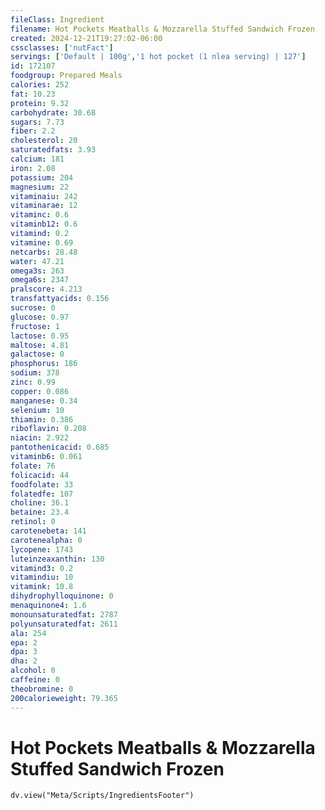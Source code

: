 ```yaml
---
fileClass: Ingredient
filename: Hot Pockets Meatballs & Mozzarella Stuffed Sandwich Frozen
created: 2024-12-21T19:27:02-06:00
cssclasses: ['nutFact']
servings: ['Default | 100g','1 hot pocket (1 nlea serving) | 127']
id: 172107
foodgroup: Prepared Meals
calories: 252
fat: 10.23
protein: 9.32
carbohydrate: 30.68
sugars: 7.73
fiber: 2.2
cholesterol: 20
saturatedfats: 3.93
calcium: 181
iron: 2.08
potassium: 204
magnesium: 22
vitaminaiu: 242
vitaminarae: 12
vitaminc: 0.6
vitaminb12: 0.6
vitamind: 0.2
vitamine: 0.69
netcarbs: 28.48
water: 47.21
omega3s: 263
omega6s: 2347
pralscore: 4.213
transfattyacids: 0.156
sucrose: 0
glucose: 0.97
fructose: 1
lactose: 0.95
maltose: 4.81
galactose: 0
phosphorus: 186
sodium: 378
zinc: 0.99
copper: 0.086
manganese: 0.34
selenium: 10
thiamin: 0.386
riboflavin: 0.208
niacin: 2.922
pantothenicacid: 0.685
vitaminb6: 0.061
folate: 76
folicacid: 44
foodfolate: 33
folatedfe: 107
choline: 36.1
betaine: 23.4
retinol: 0
carotenebeta: 141
carotenealpha: 0
lycopene: 1743
luteinzeaxanthin: 130
vitamind3: 0.2
vitamindiu: 10
vitamink: 10.8
dihydrophylloquinone: 0
menaquinone4: 1.6
monounsaturatedfat: 2787
polyunsaturatedfat: 2611
ala: 254
epa: 2
dpa: 3
dha: 2
alcohol: 0
caffeine: 0
theobromine: 0
200calorieweight: 79.365
---
```


# Hot Pockets Meatballs & Mozzarella Stuffed Sandwich Frozen

```dataviewjs
dv.view("Meta/Scripts/IngredientsFooter")
```